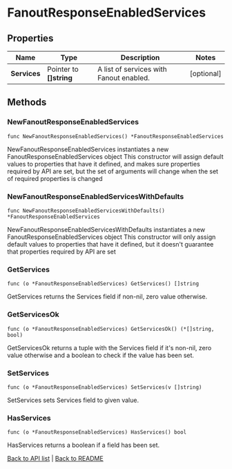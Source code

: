 # FanoutResponseEnabledServices

## Properties

Name | Type | Description | Notes
------------ | ------------- | ------------- | -------------
**Services** | Pointer to **[]string** | A list of services with Fanout enabled. | [optional] 

## Methods

### NewFanoutResponseEnabledServices

`func NewFanoutResponseEnabledServices() *FanoutResponseEnabledServices`

NewFanoutResponseEnabledServices instantiates a new FanoutResponseEnabledServices object
This constructor will assign default values to properties that have it defined,
and makes sure properties required by API are set, but the set of arguments
will change when the set of required properties is changed

### NewFanoutResponseEnabledServicesWithDefaults

`func NewFanoutResponseEnabledServicesWithDefaults() *FanoutResponseEnabledServices`

NewFanoutResponseEnabledServicesWithDefaults instantiates a new FanoutResponseEnabledServices object
This constructor will only assign default values to properties that have it defined,
but it doesn't guarantee that properties required by API are set

### GetServices

`func (o *FanoutResponseEnabledServices) GetServices() []string`

GetServices returns the Services field if non-nil, zero value otherwise.

### GetServicesOk

`func (o *FanoutResponseEnabledServices) GetServicesOk() (*[]string, bool)`

GetServicesOk returns a tuple with the Services field if it's non-nil, zero value otherwise
and a boolean to check if the value has been set.

### SetServices

`func (o *FanoutResponseEnabledServices) SetServices(v []string)`

SetServices sets Services field to given value.

### HasServices

`func (o *FanoutResponseEnabledServices) HasServices() bool`

HasServices returns a boolean if a field has been set.


[Back to API list](../README.md#documentation-for-api-endpoints) | [Back to README](../README.md)
